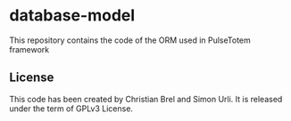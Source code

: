 # database-model

This repository contains the code of the ORM used in PulseTotem framework

## License

This code has been created by Christian Brel and Simon Urli. It is released under the term of GPLv3 License.